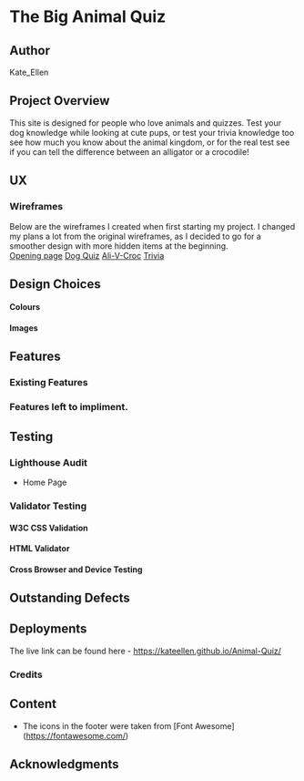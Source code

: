# The Big Animal Quiz

## Author 
Kate_Ellen

## Project Overview 




This site is designed for people who love animals and quizzes. Test your dog knowledge while looking at cute pups, or test your trivia knowledge too see how much you know about the animal kingdom, or for the real test see if you can tell the difference between an alligator or a crocodile!  

## UX

### Wireframes 

Below are the wireframes I created when first starting my project. I changed my plans a lot from the original wireframes, as I decided to go for a smoother design with more hidden items at the beginning.  
[Opening page](https://github.com/KateEllen/Animal-Quiz/tree/main/assets/images/documentation)
[Dog Quiz](https://github.com/KateEllen/Animal-Quiz/blob/main/assets/images/documentation/dog-quiz-wireframe.png)
[Ali-V-Croc](https://github.com/KateEllen/Animal-Quiz/blob/main/assets/images/documentation/ali-v-croc-wireframe.png)
[Trivia](https://github.com/KateEllen/Animal-Quiz/blob/main/assets/images/documentation/trivia-wireframe.png)

## Design Choices 

#### Colours 


#### Images



## Features 

### Existing Features 



### Features left to impliment. 



## Testing

### Lighthouse Audit 
- Home Page 


### Validator Testing 
#### W3C CSS Validation 


#### HTML Validator 


#### Cross Browser and Device Testing






## Outstanding Defects 




## Deployments 

The live link can be found here - https://kateellen.github.io/Animal-Quiz/

### Credits 

## Content 


- The icons in the footer were taken from [Font Awesome] (https://fontawesome.com/)

## Acknowledgments
